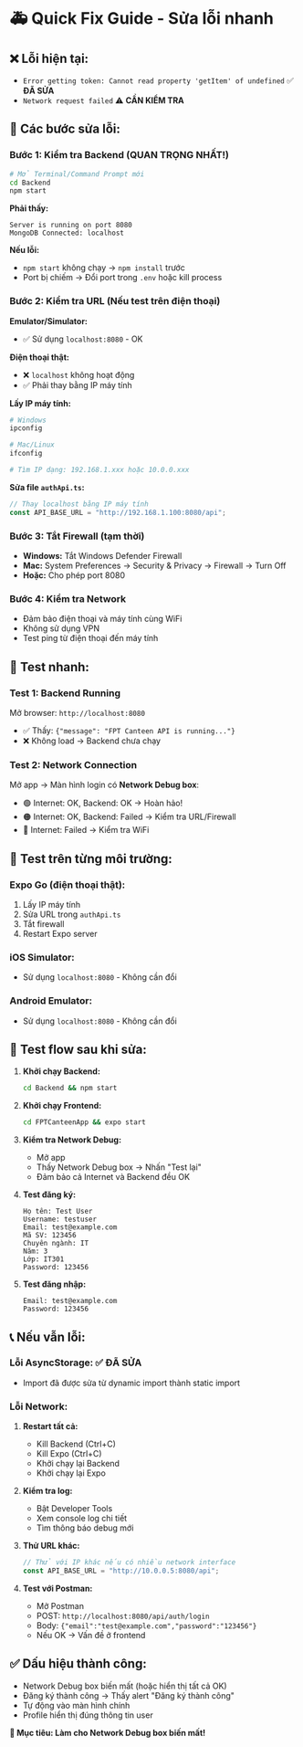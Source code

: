 # 🚑 Quick Fix Guide - Sửa lỗi nhanh

## ❌ Lỗi hiện tại:

- `Error getting token: Cannot read property 'getItem' of undefined` ✅ **ĐÃ SỬA**
- `Network request failed` ⚠️ **CẦN KIỂM TRA**

## 🔧 Các bước sửa lỗi:

### Bước 1: Kiểm tra Backend (QUAN TRỌNG NHẤT!)

```bash
# Mở Terminal/Command Prompt mới
cd Backend
npm start
```

**Phải thấy:**

```
Server is running on port 8080
MongoDB Connected: localhost
```

**Nếu lỗi:**

- `npm start` không chạy → `npm install` trước
- Port bị chiếm → Đổi port trong `.env` hoặc kill process

### Bước 2: Kiểm tra URL (Nếu test trên điện thoại)

**Emulator/Simulator:**

- ✅ Sử dụng `localhost:8080` - OK

**Điện thoại thật:**

- ❌ `localhost` không hoạt động
- ✅ Phải thay bằng IP máy tính

**Lấy IP máy tính:**

```bash
# Windows
ipconfig

# Mac/Linux
ifconfig

# Tìm IP dạng: 192.168.1.xxx hoặc 10.0.0.xxx
```

**Sửa file `authApi.ts`:**

```typescript
// Thay localhost bằng IP máy tính
const API_BASE_URL = "http://192.168.1.100:8080/api";
```

### Bước 3: Tắt Firewall (tạm thời)

- **Windows:** Tắt Windows Defender Firewall
- **Mac:** System Preferences → Security & Privacy → Firewall → Turn Off
- **Hoặc:** Cho phép port 8080

### Bước 4: Kiểm tra Network

- Đảm bảo điện thoại và máy tính cùng WiFi
- Không sử dụng VPN
- Test ping từ điện thoại đến máy tính

## 🧪 Test nhanh:

### Test 1: Backend Running

Mở browser: `http://localhost:8080`

- ✅ Thấy: `{"message": "FPT Canteen API is running..."}`
- ❌ Không load → Backend chưa chạy

### Test 2: Network Connection

Mở app → Màn hình login có **Network Debug box**:

- 🟢 Internet: OK, Backend: OK → Hoàn hảo!
- 🟠 Internet: OK, Backend: Failed → Kiểm tra URL/Firewall
- 🔴 Internet: Failed → Kiểm tra WiFi

## 📱 Test trên từng môi trường:

### Expo Go (điện thoại thật):

1. Lấy IP máy tính
2. Sửa URL trong `authApi.ts`
3. Tắt firewall
4. Restart Expo server

### iOS Simulator:

- Sử dụng `localhost:8080` - Không cần đổi

### Android Emulator:

- Sử dụng `localhost:8080` - Không cần đổi

## 🚀 Test flow sau khi sửa:

1. **Khởi chạy Backend:**

   ```bash
   cd Backend && npm start
   ```

2. **Khởi chạy Frontend:**

   ```bash
   cd FPTCanteenApp && expo start
   ```

3. **Kiểm tra Network Debug:**

   - Mở app
   - Thấy Network Debug box → Nhấn "Test lại"
   - Đảm bảo cả Internet và Backend đều OK

4. **Test đăng ký:**

   ```
   Họ tên: Test User
   Username: testuser
   Email: test@example.com
   Mã SV: 123456
   Chuyên ngành: IT
   Năm: 3
   Lớp: IT301
   Password: 123456
   ```

5. **Test đăng nhập:**
   ```
   Email: test@example.com
   Password: 123456
   ```

## 📞 Nếu vẫn lỗi:

### Lỗi AsyncStorage: ✅ ĐÃ SỬA

- Import đã được sửa từ dynamic import thành static import

### Lỗi Network:

1. **Restart tất cả:**

   - Kill Backend (Ctrl+C)
   - Kill Expo (Ctrl+C)
   - Khởi chạy lại Backend
   - Khởi chạy lại Expo

2. **Kiểm tra log:**

   - Bật Developer Tools
   - Xem console log chi tiết
   - Tìm thông báo debug mới

3. **Thử URL khác:**

   ```typescript
   // Thử với IP khác nếu có nhiều network interface
   const API_BASE_URL = "http://10.0.0.5:8080/api";
   ```

4. **Test với Postman:**
   - Mở Postman
   - POST: `http://localhost:8080/api/auth/login`
   - Body: `{"email":"test@example.com","password":"123456"}`
   - Nếu OK → Vấn đề ở frontend

## ✅ Dấu hiệu thành công:

- Network Debug box biến mất (hoặc hiển thị tất cả OK)
- Đăng ký thành công → Thấy alert "Đăng ký thành công"
- Tự động vào màn hình chính
- Profile hiển thị đúng thông tin user

**🎯 Mục tiêu: Làm cho Network Debug box biến mất!**
